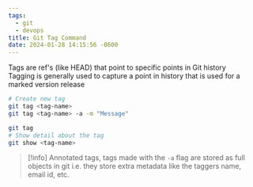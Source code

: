 ```yaml
---
tags:
  - git
  - devops
title: Git Tag Command
date: 2024-01-28 14:15:56 -0600
---
```


Tags are ref's (like HEAD) that point to specific points in Git history  
Tagging is generally used to capture a point in history that is used for a marked version release

````bash
# Create new tag
git tag <tag-name>
git tag <tag-name> -a -m "Message"

git tag
# Show detail about the tag
git show <tag-name> 					
````

 > [!info]
 > Annotated tags, tags made with the `-a` flag are stored as full objects in git i.e. they store extra metadata like the taggers name, email id, etc.
 